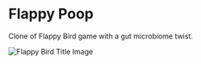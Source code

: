 # Flappy Poop

Clone of Flappy Bird game with a gut microbiome twist.

![Flappy Bird Title Image](~/Javascript/flappy-poop/img/Flappy_Poop.png)

